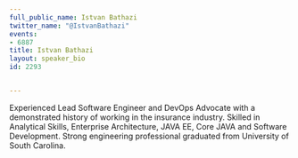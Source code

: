 ---
full_public_name: Istvan Bathazi
twitter_name: "@IstvanBathazi"
events:
- 6887
title: Istvan Bathazi
layout: speaker_bio
id: 2293

---
Experienced Lead Software Engineer and DevOps Advocate with a demonstrated history of working in the insurance industry. Skilled in Analytical Skills, Enterprise Architecture, JAVA EE, Core JAVA and Software Development. Strong engineering professional graduated from University of South Carolina. 